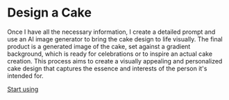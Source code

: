 # Design a Cake

Once I have all the necessary information, I create a detailed prompt and use an AI image generator to bring the cake design to life visually. The final product is a generated image of the cake, set against a gradient background, which is ready for celebrations or to inspire an actual cake creation. This process aims to create a visually appealing and personalized cake design that captures the essence and interests of the person it's intended for.

[Start using](https://chat.openai.com/g/g-GhBeYxbQS)